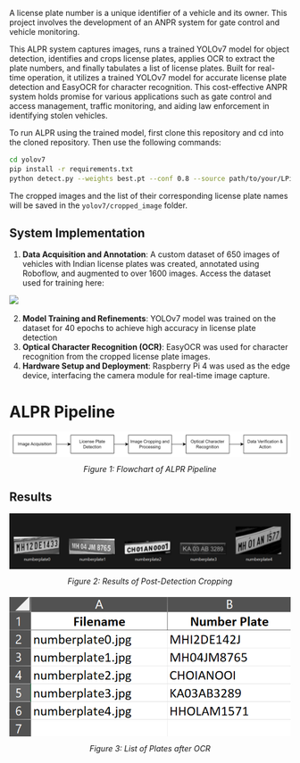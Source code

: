 A license plate number is a unique identifier of a vehicle and its owner. This project involves the development of an ANPR system for gate control and vehicle monitoring.

This ALPR system captures images, runs a trained YOLOv7 model for object detection, identifies and crops license plates, applies OCR to extract the plate numbers, and finally tabulates a list of license plates.  Built for real-time operation, it utilizes a trained YOLOv7 model for accurate license plate detection and EasyOCR for character recognition. This cost-effective ANPR system holds promise for various applications such as gate control and access management, traffic monitoring, and aiding law enforcement in identifying stolen vehicles. 

To run ALPR using the trained model, first clone this repository and cd into the cloned repository.
Then use the following commands:

```bash
cd yolov7
pip install -r requirements.txt
python detect.py --weights best.pt --conf 0.8 --source path/to/your/LPimage_or_imagefolder
```
The cropped images and the list of their corresponding license plate names will be saved in the `yolov7/cropped_image` folder.

## System Implementation
1. **Data Acquisition and Annotation**: A custom dataset of 650 images of vehicles with Indian license plates was created, annotated using Roboflow, and augmented to over 1600 images. Access the dataset used for training here:
<a href="https://universe.roboflow.com/pranay-rtnxk/number-plate-lga09">
    <img src="https://app.roboflow.com/images/download-dataset-badge.svg"></img>
</a>

2. **Model Training and Refinements**: YOLOv7 model was trained on the dataset for 40 epochs to achieve high accuracy in license plate detection
3. **Optical Character Recognition (OCR)**: EasyOCR was used for character recognition from the cropped license plate images.
4. **Hardware Setup and Deployment**: Raspberry Pi 4 was used as the edge device, interfacing the camera module for real-time image capture.

# ALPR Pipeline
<div align="center" style="margin-bottom: 20px;">
  <img src="imgs/pipeline.png" alt="Flowchart of ALPR Pipeline">
  <br>
  <p style="margin-top: 10px;"><em>Figure 1: Flowchart of ALPR Pipeline</em></p>
</div>

## Results
<div align="center" style="margin-bottom: 20px;">
  <img src="imgs/detected-plate.png" alt="Results of Post-Detection Cropping">
  <br>
  <p style="margin-top: 10px;"><em>Figure 2: Results of Post-Detection Cropping</em></p>
</div>

<div align="center" style="margin-bottom: 20px;">
  <img src="imgs/after-ocr.png" alt="Tabulated List of Plates after OCR">
  <br>
  <p style="margin-top: 10px;"><em>Figure 3: List of Plates after OCR</em></p>
</div>
